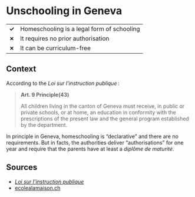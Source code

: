 # Unschooling in Geneva
| | |
|-|-|
| __✓__ | Homeschooling is a legal form of schooling |
| __✗__ | It requires no prior authorisation |
| __✗__ | It can be curriculum-free |

## Context

According to the _Loi sur l’instruction publique_ :

> **Art. 9 Principle(43)**
> 
> All children living in the canton of Geneva must receive, in public or private schools, or at home,
> an education in conformity with the prescriptions of the present law and the general program established by the department.

In principle in Geneva, homeschooling is “declarative” and there are no requirements.
But in facts, the authorities deliver “authorisations” for one year and require that the parents have at least a _diplôme de maturité_.

## Sources

* [_Loi sur l’instruction publique_](https://www.lexfind.ch/tolv/174441/fr)
* [ecolealamaison.ch](https://ecolealamaison.ch/wp-content/uploads/2021/02/GENEVE_IEF_Etat_des_lieux_pratiques_-1.pdf)
